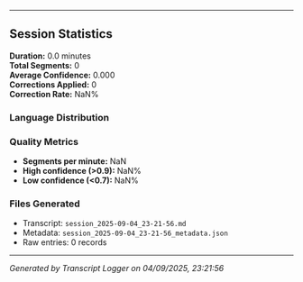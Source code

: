 

---

## Session Statistics

**Duration:** 0.0 minutes  
**Total Segments:** 0  
**Average Confidence:** 0.000  
**Corrections Applied:** 0  
**Correction Rate:** NaN%

### Language Distribution


### Quality Metrics
- **Segments per minute:** NaN
- **High confidence (>0.9):** NaN%
- **Low confidence (<0.7):** NaN%

### Files Generated
- Transcript: `session_2025-09-04_23-21-56.md`
- Metadata: `session_2025-09-04_23-21-56_metadata.json`
- Raw entries: 0 records

---
*Generated by Transcript Logger on 04/09/2025, 23:21:56*
